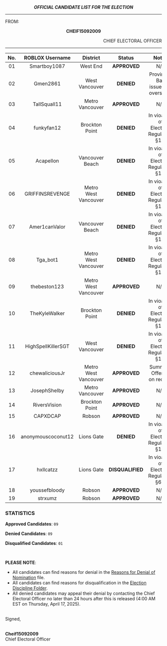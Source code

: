 <p align="center"><b><i>
				OFFICIAL CANDIDATE LIST FOR THE ELECTION
</b></i>

---

FROM:
<p align="center"><b>		CHEIF15092009			</b>
<p align="right">		CHIEF ELECTORAL OFFICER

----

| No. | ROBLOX Username | District | Status | Notes |
| :---: | :---: | :---: | :---: | :---: |
| 01	| Smartboy1087 | West End | **APPROVED** | N/A
| 02  | Gmen2861 | West Vancouver | **DENIED** | Provincial Ban issued by oversight.
| 03  | TallSquall11 | Metro Vancouver | **APPROVED** | N/A
| 04  | funkyfan12 | Brockton Point | **DENIED** | In vioation of Electoral Regulation §13.
| 05  | Acapellon | Vancouver Beach | **DENIED** | In vioation of Electoral Regulation §13.
| 06  | GRIFFINSREVENGE | Metro West Vancouver | **DENIED** | In vioation of Electoral Regulation §13.
| 07  | Amer1canValor | Vancouver Beach | **DENIED** | In vioation of Electoral Regulation §13.
| 08  | Tga_bot1 | Metro West Vancouver | **DENIED** | In vioation of Electoral Regulation §13.
| 09  | thebeston123 | Metro West Vancouver | **APPROVED** | N/A
| 10  | TheKyleWalker | Brockton Point | **DENIED** | In vioation of Electoral Regulation §13.
| 11  | HighSpellKillerSGT | West Vancouver | **DENIED** | In vioation of Electoral Regulation §13.
| 12  | chewaliciousJr | Metro West Vancouver | **APPROVED** | Summary Offence on record.
| 13  | JosephSheIby | Metro Vancouver | **APPROVED** | N/A
| 14  | RiversVision | Brockton Point | **APPROVED** | N/A
| 15  | CAPXDCAP | Robson | **APPROVED** | N/A
| 16  | anonymouscoconut12 | Lions Gate | **DENIED** | In vioation of Electoral Regulation §13.
| 17  | hxllcatzz | Lions Gate | **DISQUALIFIED** | In vioation of Electoral Regulation §61.
| 18  | youssefbloody | Robson | **APPROVED** | N/A
| 19  | strxumz | Robson | **APPROVED** | N/A

### STATISTICS
**Approved Candidates**: `09`

**Denied Candidates**: `09`

**Disqualified Candidates**: `01`

<br>

**PLEASE NOTE**:

- All candidates can find reasons for denial in the [Reasons for Denial of Nomination](https://github.com/chief15092009/Elections-BC/blob/main/Elections/Legislative%20Assembly%20Elections/3rd%20Legislative%20Assembly%20Elections/Reasons%20for%20Denial%20of%20Nomination.md) file.
- All candidates can find reasons for disqualification in the [Election Discipline Folder](https://github.com/chief15092009/Elections-BC/tree/main/Electoral%20Disciplinary%20Actions).
- All denied candidates may appeal their denial by contacting the Chief Electoral Officer no later than 24 hours after this is released (4:00 AM EST on Thursday, April 17, 2025).

<br> Signed,

<br> **Cheif15092009**
<br> Chief Electoral Officer
